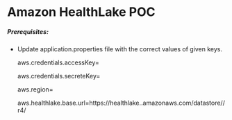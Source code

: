 # **Amazon HealthLake POC**

##### Prerequisites:
* Update application.properties file with the correct values of given keys.
  
  aws.credentials.accessKey=<access-key>
  
  aws.credentials.secreteKey=<secrete-key>
  
  aws.region=<aws-region>
  
  aws.healthlake.base.url=https://healthlake.<your-region>.amazonaws.com/datastore/<your-datastore-id>/r4/
